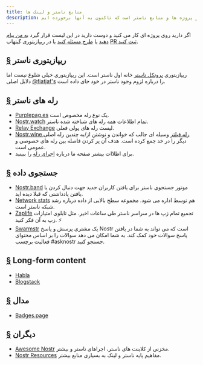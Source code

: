 ```yaml
---
title: منابع ناستر و لینک ها
description: این مجموعه ای از دیگر پروژه ها و منابع ناستر است که تاکنون به آنها برخورده ایم
---
```


اگر دارید روی پروژه ای کار می کنید و دوست دارید در این لیست قرار گیرد [به من پیام دهید](https://snort.social/p/npub1zuuajd7u3sx8xu92yav9jwxpr839cs0kc3q6t56vd5u9q033xmhsk6c2uc) یا [طرح مسئله کنید](https://github.com/erskingardner/nostr-how/issues) یا در ریپازیتوری گیتهاب [PR ثبت کنید](https://github.com/erskingardner/nostr-how/pulls).

## [§](#ریپوی-ناستر) ریپازیتوری ناستر

ریپازیتوری [پروتکل ناستر](https://github.com/nostr-protocol/nostr) خانه اول ناستر است. این ریپازیتوری خیلی شلوغ نیست اما دلایل اصلی [@fiatjaf's](https://github.com/fiatjaf) را درباره لزوم وجود ناستر در خود جای داده است.

## [§](#رله-های-ناستر) رله های ناستر

-   [Purplepag.es](https://purplepag.es/what) یک نوع رله مخصوص است.
-   [Nostr.watch](https://nostr.watch/relays/find) تمام اطلاعات همه رله های شناخته شده ناستر.
-   [Relay Exchange](https://relay.exchange/) لیست رله های پولی فعلی.
-   [Nostr.wine رله فیلتر](https://nostr-wine.github.io/filter-relay/) وسیله ای جالب که خواندن و نوشتن از/به چندین رله اصلی دیگر را در خد جمع کرده است. هدف آن پر کردن فاصله بین رله های خصوصی و عمومی است.
-   برای اطلاات بیشتر صفحه ما درباره [اجرای رله](/fa/relay-implementations) را ببینید.

## [§](#جستجوی-داده) جستجوی داده

-   [Nostr.band](https://nostr.band) موتور جستجوی ناستر برای یافتن کاربران جدید جهت دنبال کردن یا یافتن یادداشتی که قبلا دیده اید.
-   [Network stats](https://stats.nostr.band) هم توسط اداره می شود. مجموعه سطح بالایی از داده درباره رشد شبکه ناستر است.
-   [Zaplife](https://zaplife.lol) تجمیع تمام زپ ها در سراسر ناستر طی ساعات اخیر. مثل تابلوی امتیازات زپ به آن فکر کنید. ⚡
-   [Swarmstr](https://swarmstr.com) یک مشتری پرسش و پاسخ Nostr است که می تواند به شما در یافتن پاسخ سوالات خود کمک کند. به شما امکان می دهد سوالات را بر اساس محتوای فعالیت برچسب #asknostr جستجو کنید.

## [§](#محتوای-طولانی) Long-form content

-   [Habla](https://habla.news)
-   [Blogstack](https://blogstack.io/)

## [§](#مدال) مدال

-   [Badges.page](https://badges.page/)

## [§](#دیگران) دیگران

-   [Awesome Nostr](https://www.nostr.net) مخزنی از کلاینت های ناستر، اجراهای ناستر و بیشتر.
-   [Nostr Resources](https://nostr-resources.com) مفاهیم پایه ناستر و لینک به بسیاری منابع بیشتر.
